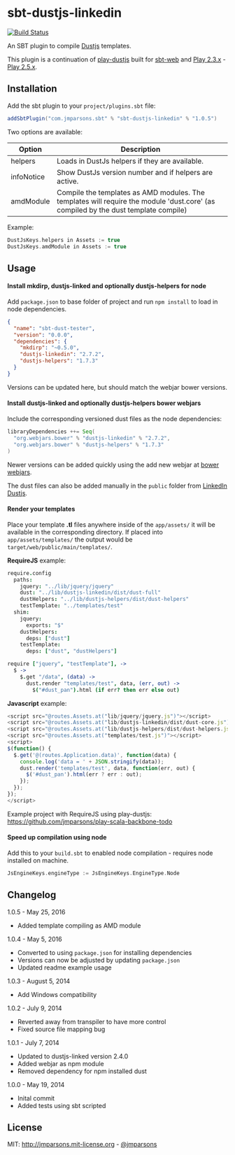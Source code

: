 # sbt-dustjs-linkedin

[![Build Status](https://api.travis-ci.org/jmparsons/sbt-dustjs-linkedin.png?branch=master)](https://travis-ci.org/jmparsons/sbt-dustjs-linkedin)

An SBT plugin to compile [Dustjs](https://github.com/linkedin/dustjs) templates.

This plugin is a continuation of [play-dustjs][play-dustjs] built for [sbt-web][sbt-web] and [Play 2.3.x][play] -  [Play 2.5.x][play].

## Installation

Add the sbt plugin to your `project/plugins.sbt` file:

```scala
addSbtPlugin("com.jmparsons.sbt" % "sbt-dustjs-linkedin" % "1.0.5")
```

Two options are available:

Option              | Description
--------------------|------------------------------------------------------
helpers             | Loads in DustJs helpers if they are available.
infoNotice          | Show DustJs version number and if helpers are active.
amdModule           | Compile the templates as AMD modules. The templates will require the module 'dust.core' (as compiled by the dust template compile)

Example:

```scala
DustJsKeys.helpers in Assets := true
DustJsKeys.amdModule in Assets := true
```

## Usage

#### Install mkdirp, dustjs-linked and optionally dustjs-helpers for node

Add `package.json` to base folder of project and run `npm install` to load in node dependencies.

```json
{
  "name": "sbt-dust-tester",
  "version": "0.0.0",
  "dependencies": {
    "mkdirp": "~0.5.0",
    "dustjs-linkedin": "2.7.2",
    "dustjs-helpers": "1.7.3"
  }
}
```

Versions can be updated here, but should match the webjar bower versions.

#### Install dustjs-linked and optionally dustjs-helpers bower webjars

Include the corresponding versioned dust files as the node dependencies:

```scala
libraryDependencies ++= Seq(
  "org.webjars.bower" % "dustjs-linkedin" % "2.7.2",
  "org.webjars.bower" % "dustjs-helpers" % "1.7.3"
)
```

Newer versions can be added quickly using the add new webjar at [bower webjars](http://www.webjars.org/bower).

The dust files can also be added manually in the `public` folder from [LinkedIn Dustjs](http://linkedin.github.io/dustjs/).

#### Render your templates

Place your template **.tl** files anywhere inside of the `app/assets/` it will be available in the corresponding directory. If placed into `app/assets/templates/` the output would be `target/web/public/main/templates/`.

**RequireJS** example:

```coffeescript
require.config
  paths:
    jquery: "../lib/jquery/jquery"
    dust: "../lib/dustjs-linkedin/dist/dust-full"
    dustHelpers: "../lib/dustjs-helpers/dist/dust-helpers"
    testTemplate: "../templates/test"
  shim:
    jquery:
      exports: "$"
    dustHelpers:
      deps: ["dust"]
    testTemplate:
      deps: ["dust", "dustHelpers"]

require ["jquery", "testTemplate"], ->
  $ ->
    $.get "/data", (data) ->
      dust.render "templates/test", data, (err, out) ->
        $("#dust_pan").html (if err? then err else out)
```

**Javascript** example:

```javascript
<script src="@routes.Assets.at("lib/jquery/jquery.js")"></script>
<script src="@routes.Assets.at("lib/dustjs-linkedin/dist/dust-core.js")"></script>
<script src="@routes.Assets.at("lib/dustjs-helpers/dist/dust-helpers.js")"></script>
<script src="@routes.Assets.at("templates/test.js")"></script>
<script>
$(function() {
  $.get('@(routes.Application.data)', function(data) {
    console.log('data = ' + JSON.stringify(data));
    dust.render('templates/test', data, function(err, out) {
      $('#dust_pan').html(err ? err : out);
    });
  });
});
</script>
```

Example project with RequireJS using play-dustjs: <https://github.com/jmparsons/play-scala-backbone-todo>

#### Speed up compilation using node

Add this to your `build.sbt` to enabled node compilation - requires node installed on machine.

```scala
JsEngineKeys.engineType := JsEngineKeys.EngineType.Node
```

## Changelog

1.0.5 - May 25, 2016

- Added template compiling as AMD module

1.0.4 - May 5, 2016

- Converted to using `package.json` for installing dependencies
- Versions can now be adjusted by updating `package.json`
- Updated readme example usage

1.0.3 - August 5, 2014

- Add Windows compatibility

1.0.2 - July 9, 2014

- Reverted away from transpiler to have more control
- Fixed source file mapping bug

1.0.1 - July 7, 2014

- Updated to dustjs-linked version 2.4.0
- Added webjar as npm module
- Removed dependency for npm installed dust

1.0.0 - May 19, 2014

- Inital commit
- Added tests using sbt scripted

## License
MIT: <http://jmparsons.mit-license.org> - [@jmparsons](http://twitter.com/jmparsons)

[play]: http://www.playframework.com/
[play-dustjs]: https://github.com/jmparsons/play-dustjs
[sbt-web]: https://github.com/sbt/sbt-web
[webjars]: http://www.webjars.org/
